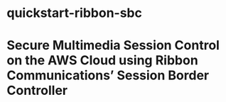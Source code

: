 # quickstart-ribbon-sbc
# Secure Multimedia Session Control on the AWS Cloud using Ribbon Communications’ Session Border Controller
